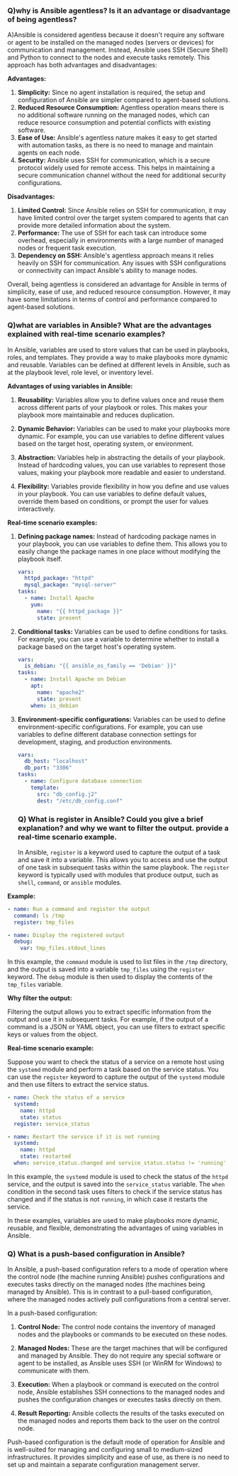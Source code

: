 ### Q)why is Ansible agentless? Is it an advantage or disadvantage of being agentless?

A)Ansible is considered agentless because it doesn't require any software or agent to be installed on the managed nodes (servers or devices) for communication and management. Instead, Ansible uses SSH (Secure Shell) and Python to connect to the nodes and execute tasks remotely. This approach has both advantages and disadvantages:

**Advantages:**

1. **Simplicity:** Since no agent installation is required, the setup and configuration of Ansible are simpler compared to agent-based solutions.
2. **Reduced Resource Consumption:** Agentless operation means there is no additional software running on the managed nodes, which can reduce resource consumption and potential conflicts with existing software.
3. **Ease of Use:** Ansible's agentless nature makes it easy to get started with automation tasks, as there is no need to manage and maintain agents on each node.
4. **Security:** Ansible uses SSH for communication, which is a secure protocol widely used for remote access. This helps in maintaining a secure communication channel without the need for additional security configurations.

**Disadvantages:**

1. **Limited Control:** Since Ansible relies on SSH for communication, it may have limited control over the target system compared to agents that can provide more detailed information about the system.
2. **Performance:** The use of SSH for each task can introduce some overhead, especially in environments with a large number of managed nodes or frequent task execution.
3. **Dependency on SSH:** Ansible's agentless approach means it relies heavily on SSH for communication. Any issues with SSH configurations or connectivity can impact Ansible's ability to manage nodes.

Overall, being agentless is considered an advantage for Ansible in terms of simplicity, ease of use, and reduced resource consumption. However, it may have some limitations in terms of control and performance compared to agent-based solutions.

### Q)what are variables in Ansible? What are the advantages explained with real-time scenario examples?

In Ansible, variables are used to store values that can be used in playbooks, roles, and templates. They provide a way to make playbooks more dynamic and reusable. Variables can be defined at different levels in Ansible, such as at the playbook level, role level, or inventory level.

**Advantages of using variables in Ansible:**

1. **Reusability:** Variables allow you to define values once and reuse them across different parts of your playbook or roles. This makes your playbook more maintainable and reduces duplication.

2. **Dynamic Behavior:** Variables can be used to make your playbooks more dynamic. For example, you can use variables to define different values based on the target host, operating system, or environment.

3. **Abstraction:** Variables help in abstracting the details of your playbook. Instead of hardcoding values, you can use variables to represent those values, making your playbook more readable and easier to understand.

4. **Flexibility:** Variables provide flexibility in how you define and use values in your playbook. You can use variables to define default values, override them based on conditions, or prompt the user for values interactively.

**Real-time scenario examples:**

1. **Defining package names:** Instead of hardcoding package names in your playbook, you can use variables to define them. This allows you to easily change the package names in one place without modifying the playbook itself.

   ```yaml
   vars:
     httpd_package: "httpd"
     mysql_package: "mysql-server"
   tasks:
     - name: Install Apache
       yum:
         name: "{{ httpd_package }}"
         state: present
   ```

2. **Conditional tasks:** Variables can be used to define conditions for tasks. For example, you can use a variable to determine whether to install a package based on the target host's operating system.

   ```yaml
   vars:
     is_debian: "{{ ansible_os_family == 'Debian' }}"
   tasks:
     - name: Install Apache on Debian
       apt:
         name: "apache2"
         state: present
       when: is_debian
   ```

3. **Environment-specific configurations:** Variables can be used to define environment-specific configurations. For example, you can use variables to define different database connection settings for development, staging, and production environments.

   ```yaml
   vars:
     db_host: "localhost"
     db_port: "3306"
   tasks:
     - name: Configure database connection
       template:
         src: "db_config.j2"
         dest: "/etc/db_config.conf"
   ```
   ### Q) What is register in Ansible? Could you give a brief explanation? and why we want to filter the output. provide a real-time scenario example.
   In Ansible, `register` is a keyword used to capture the output of a task and save it into a variable. This allows you to access and use the output of one task in subsequent tasks within the same playbook. The `register` keyword is typically used with modules that produce output, such as `shell`, `command`, or `ansible` modules.

**Example:**

```yaml
- name: Run a command and register the output
  command: ls /tmp
  register: tmp_files

- name: Display the registered output
  debug:
    var: tmp_files.stdout_lines
```

In this example, the `command` module is used to list files in the `/tmp` directory, and the output is saved into a variable `tmp_files` using the `register` keyword. The `debug` module is then used to display the contents of the `tmp_files` variable.

**Why filter the output:**

Filtering the output allows you to extract specific information from the output and use it in subsequent tasks. For example, if the output of a command is a JSON or YAML object, you can use filters to extract specific keys or values from the object.

**Real-time scenario example:**

Suppose you want to check the status of a service on a remote host using the `systemd` module and perform a task based on the service status. You can use the `register` keyword to capture the output of the `systemd` module and then use filters to extract the service status.

```yaml
- name: Check the status of a service
  systemd:
    name: httpd
    state: status
  register: service_status

- name: Restart the service if it is not running
  systemd:
    name: httpd
    state: restarted
  when: service_status.changed and service_status.status != 'running'
```

In this example, the `systemd` module is used to check the status of the `httpd` service, and the output is saved into the `service_status` variable. The `when` condition in the second task uses filters to check if the service status has changed and if the status is not `running`, in which case it restarts the service.

In these examples, variables are used to make playbooks more dynamic, reusable, and flexible, demonstrating the advantages of using variables in Ansible.
### Q) What is a push-based configuration in Ansible?

In Ansible, a push-based configuration refers to a mode of operation where the control node (the machine running Ansible) pushes configurations and executes tasks directly on the managed nodes (the machines being managed by Ansible). This is in contrast to a pull-based configuration, where the managed nodes actively pull configurations from a central server.

In a push-based configuration:

1. **Control Node:** The control node contains the inventory of managed nodes and the playbooks or commands to be executed on these nodes.

2. **Managed Nodes:** These are the target machines that will be configured and managed by Ansible. They do not require any special software or agent to be installed, as Ansible uses SSH (or WinRM for Windows) to communicate with them.

3. **Execution:** When a playbook or command is executed on the control node, Ansible establishes SSH connections to the managed nodes and pushes the configuration changes or executes tasks directly on them.

4. **Result Reporting:** Ansible collects the results of the tasks executed on the managed nodes and reports them back to the user on the control node.

Push-based configuration is the default mode of operation for Ansible and is well-suited for managing and configuring small to medium-sized infrastructures. It provides simplicity and ease of use, as there is no need to set up and maintain a separate configuration management server.


